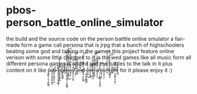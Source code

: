 # pbos-person_battle_online_simulator
the build and the source code on the person batttle online smulator a fan-made form a game call persona that is jrpg that a bunch of highschoolers beating some god and talking in the games this project feature online verison with some little changes to it in the wed games like all music form all different persona games is added and the battles to the talk in it plus content on it like p̴̭̻̮̜̠̯̜͓͍̰̳̝̒v̸̧͎͙͎̙͖̯̘̰̯̰̉p̶̧̟̣̳͈̝̖͉̱̓̃ ̶̢̛̬̤̖̯̦̫͙̠͖͇̝͐̾̑̚b̸͕͚̘͈̙̻͉̪̄͌͊̀͒̀͊́͘̚a̸̻̭̟̻̲̳̋̎͆́t̴̛̥̦̋̊̋͋̚t̴̢̟̖̘̥̼͍͉̜̙̬͚͇̮̒̈́̎̈́́̽̄̈́͆͐̏͠l̶̘̟͇̲̘̯̊̋͆̒̑́͂̿̄̀͋̈́̆̃͜͝ė̴̬̜̥͔̃̌̂͂͛͆̈́͑̓͂̐͝ş̸̥̥͎̖̮̰̗͛̓̓̀̽́̎̕͘̚̕͝ ̴͔͈̹̣̂̾͐̋̈́̀͋͒̆̾̍͝ǎ̷̭̺̎̏̅̈̎̀ņ̶̿͒͂͑̕͝d̸̡͓̘͔̥̰̮͇̦̀̽̔̎̆͑͗̀̑̃̓͝͝ ̵̦̰̙͖͎̞̱͇͇̯̀e̷̗͖̹̣͒͗́̓̄͑͜x̶̮̠̯͚̲̆͒̕͝͠͠t̷̡̡̡̫̘̪͋̋̄̎̍̿̕ṟ̶̼̗̲̬̔̋̍̅̏̏͆̌̌͐̈́̈͝͝a̸͔̞̹̥͗̒͑̎̅͊̅͂͜͠ ̶̛̠̣̜̣̥͍̻͕͕͙̺͓͙͑̋͒̀͝ċ̷̮͓̹͔̘̣͘o̴̧̖͍̖̠͎̍͗̄̆͒n̶̛̰̂͑͒̋͒̅̈̈́̇̓̈́̾͘͠t̷̲͖̳͎̭́͗̈́̃͒͂́̌̽̅̚͠͝ē̸̻̌̒̚̕ņ̶̛͙͓̻̬͔̠͙̯̩̣̽̂́̑̊̊ṱ̷͚͌̍̄̄̀ for it please enjoy it :)

